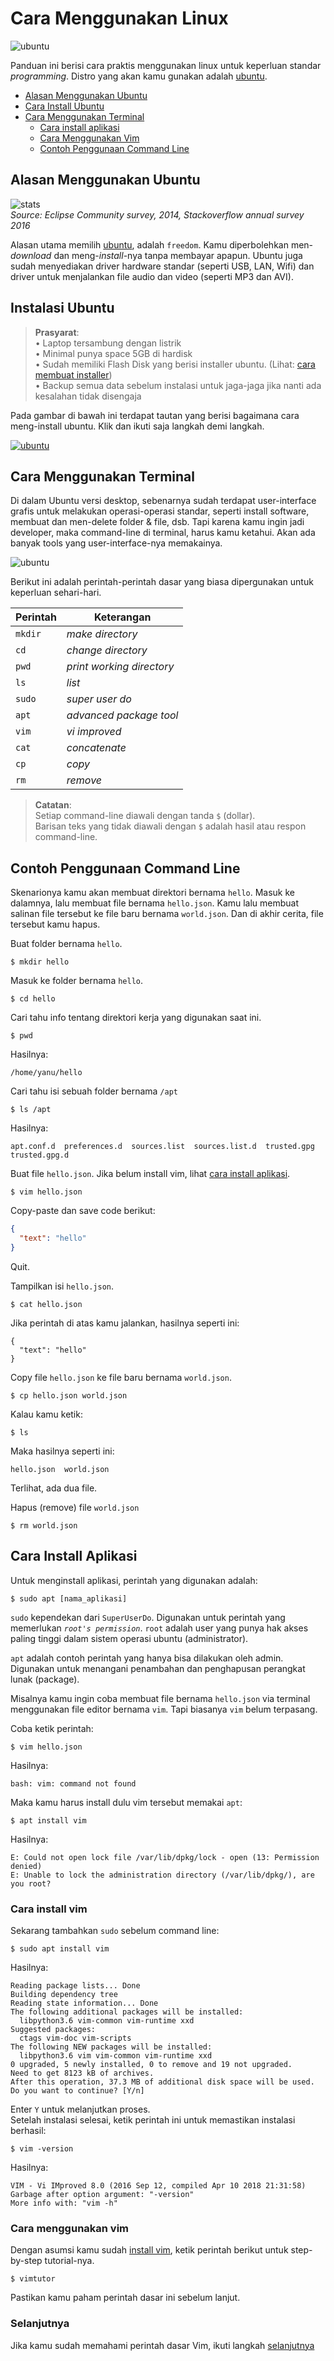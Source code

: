 # Cara Menggunakan Linux

![ubuntu](https://assets.ubuntu.com/v1/79439f53-Dell_XPS_Laptop_Front-Developer.png?w=600)

Panduan ini berisi cara praktis menggunakan linux untuk keperluan standar *programming*. Distro yang akan kamu gunakan adalah [ubuntu](https://www.ubuntu.com/desktop/developers). 

- [Alasan Menggunakan Ubuntu](#alasan-menggunakan-ubuntu)
- [Cara Install Ubuntu](#instalasi-ubuntu)
- [Cara Menggunakan Terminal](#cara-menggunakan-terminal)
  - [Cara install aplikasi](#cara-install-aplikasi)
  - [Cara Menggunakan Vim](#cara-menggunakan-vim)
  - [Contoh Penggunaan Command Line](#contoh-penggunaan-command-line)

 

## Alasan Menggunakan Ubuntu

![stats](https://assets.ubuntu.com/v1/a9948f53-desktop_graph.png)  
*Source: Eclipse Community survey, 2014, Stackoverflow annual survey 2016*

Alasan utama memilih [ubuntu](https://pages.ubuntu.com/rs/066-EOV-335/images/Desktop_Developers_WP_Canonical_Final.pdf), adalah `freedom`. Kamu diperbolehkan men-*download* dan meng-*install*-nya tanpa membayar apapun. Ubuntu juga sudah menyediakan driver hardware standar (seperti USB, LAN, Wifi) dan driver untuk menjalankan file audio dan video (seperti MP3 dan AVI).

## Instalasi Ubuntu

> **Prasyarat**:  
> • Laptop tersambung dengan listrik  
> • Minimal punya space 5GB di hardisk   
> • Sudah memiliki Flash Disk yang berisi installer ubuntu. (Lihat: [cara membuat installer](https://tutorials.ubuntu.com/tutorial/tutorial-create-a-usb-stick-on-ubuntu))  
> • Backup semua data sebelum instalasi untuk jaga-jaga jika nanti ada kesalahan tidak disengaja   

Pada gambar di bawah ini terdapat tautan yang berisi bagaimana cara meng-install ubuntu. Klik dan ikuti saja langkah demi langkah.

[![ubuntu](https://tutorials.ubuntu.com/es6-bundled/src/codelabs/tutorial-install-ubuntu-desktop/img/747a83dc503cd86c.png)](https://tutorials.ubuntu.com/tutorial/tutorial-install-ubuntu-desktop)


## Cara Menggunakan Terminal

Di dalam Ubuntu versi desktop, sebenarnya sudah terdapat user-interface grafis untuk melakukan operasi-operasi standar, seperti install software, membuat dan men-delete folder & file, dsb. Tapi karena kamu ingin jadi developer, maka command-line di terminal, harus kamu ketahui. Akan ada banyak tools yang user-interface-nya memakainya. 

![ubuntu](ubuntu.png)

Berikut ini adalah perintah-perintah dasar yang biasa dipergunakan untuk keperluan sehari-hari. 

| Perintah | Keterangan |
|--|--|
| `mkdir`| *make directory*  |
| `cd`   | *change directory* |
| `pwd`  | *print working directory* |
| `ls`   | *list* |
| `sudo` | *super user do* |
| `apt`  | *advanced package tool* |
| `vim`  | *vi improved* |
| `cat`  | *concatenate* |
| `cp`   | *copy* |
| `rm`   | *remove* |

> **Catatan**:   
> Setiap command-line diawali dengan tanda `$` (dollar).  
> Barisan teks yang tidak diawali dengan `$` adalah hasil atau respon command-line.

## Contoh Penggunaan Command Line
Skenarionya kamu akan membuat direktori bernama `hello`. Masuk ke dalamnya, lalu membuat file bernama `hello.json`. 
Kamu lalu membuat salinan file tersebut ke file baru bernama `world.json`. Dan di akhir cerita, file tersebut kamu hapus.

Buat folder bernama `hello`.
```terminal
$ mkdir hello
```
Masuk ke folder bernama `hello`.
```terminal
$ cd hello
```

Cari tahu info tentang direktori kerja yang digunakan saat ini.
```terminal
$ pwd
```  

Hasilnya:
```terminal
/home/yanu/hello
```

Cari tahu isi sebuah folder bernama `/apt`
```terminal
$ ls /apt
```
Hasilnya:
```terminal
apt.conf.d  preferences.d  sources.list  sources.list.d  trusted.gpg  trusted.gpg.d
```

Buat file `hello.json`. Jika belum install vim, lihat [cara install aplikasi](#cara-install-aplikasi).

  ```terminal
$ vim hello.json
```

Copy-paste dan save code berikut:
```json
{ 
  "text": "hello"
}
```

Quit.

Tampilkan isi `hello.json`.  
```terminal
$ cat hello.json
```

Jika perintah di atas kamu jalankan, hasilnya seperti ini:
```terminal
{ 
  "text": "hello"
}
```

Copy file `hello.json` ke file baru bernama `world.json`.  
```terminal
$ cp hello.json world.json
```

Kalau kamu ketik:
  ```terminal
  $ ls
  ``` 
Maka hasilnya seperti ini:
```terminal
hello.json  world.json
```
Terlihat, ada dua file.

Hapus (remove) file `world.json`
```terminal
$ rm world.json
  ```
  
## Cara Install Aplikasi

Untuk menginstall aplikasi, perintah yang digunakan adalah:
```terminal
$ sudo apt [nama_aplikasi]
```

`sudo` kependekan dari `SuperUserDo`. Digunakan untuk perintah yang memerlukan *`root's permission`*. `root` adalah user yang punya hak akses paling tinggi dalam sistem operasi ubuntu (administrator). 

`apt` adalah contoh perintah yang hanya bisa dilakukan oleh admin. Digunakan untuk menangani penambahan dan penghapusan perangkat lunak (package).

Misalnya kamu ingin coba membuat file bernama `hello.json` via terminal menggunakan file editor bernama `vim`. Tapi biasanya `vim` belum terpasang.

Coba ketik perintah:
```terminal
$ vim hello.json
```
Hasilnya:
```terminal
bash: vim: command not found
```

Maka kamu harus install dulu vim tersebut memakai `apt`:

```terminal
$ apt install vim  
```
Hasilnya:
```terminal
E: Could not open lock file /var/lib/dpkg/lock - open (13: Permission denied)
E: Unable to lock the administration directory (/var/lib/dpkg/), are you root?
```

### Cara install vim
Sekarang tambahkan `sudo` sebelum command line:
```terminal
$ sudo apt install vim
```
Hasilnya:
```terminal
Reading package lists... Done
Building dependency tree       
Reading state information... Done
The following additional packages will be installed:
  libpython3.6 vim-common vim-runtime xxd
Suggested packages:
  ctags vim-doc vim-scripts
The following NEW packages will be installed:
  libpython3.6 vim vim-common vim-runtime xxd
0 upgraded, 5 newly installed, 0 to remove and 19 not upgraded.
Need to get 8123 kB of archives.
After this operation, 37.3 MB of additional disk space will be used.
Do you want to continue? [Y/n]
```

Enter `Y` untuk melanjutkan proses.   
Setelah instalasi selesai, ketik perintah ini untuk memastikan instalasi berhasil:

```terminal
$ vim -version
```
Hasilnya:
```terminal
VIM - Vi IMproved 8.0 (2016 Sep 12, compiled Apr 10 2018 21:31:58)
Garbage after option argument: "-version"
More info with: "vim -h"
```
### Cara menggunakan vim  
Dengan asumsi kamu sudah [install vim](#contoh-penggunaan-sudo-dan-apt), ketik perintah berikut untuk step-by-step tutorial-nya.  
```terminal
$ vimtutor
  ```
Pastikan kamu paham perintah dasar ini sebelum lanjut.  

### Selanjutnya
Jika kamu sudah memahami perintah dasar Vim, ikuti langkah [selanjutnya](#contoh-penggunaan-command-line)
